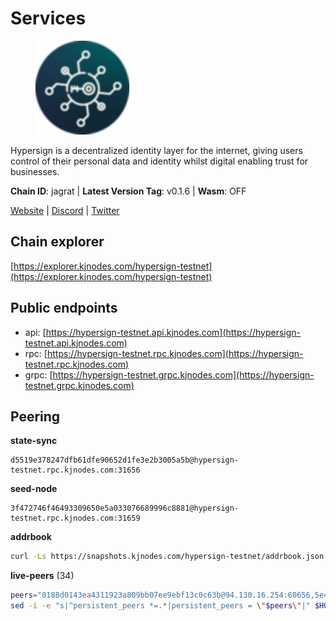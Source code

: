 # Services

<figure><img src="https://raw.githubusercontent.com/kj89/cosmos-images/main/logos/hypersign.png" width="150" alt=""><figcaption></figcaption></figure>

Hypersign is a decentralized identity layer for the internet, giving  users control of their personal data and identity whilst digital  enabling trust for businesses.

**Chain ID**: jagrat | **Latest Version Tag**: v0.1.6 | **Wasm**: OFF

[Website](https://hypersign.id) | [Discord](https://discord.gg/DmuUjMrHVw) | [Twitter](https://twitter.com/hypersignchain)




## Chain explorer
[https://explorer.kjnodes.com/hypersign-testnet](https://explorer.kjnodes.com/hypersign-testnet)

## Public endpoints

* api: [https://hypersign-testnet.api.kjnodes.com](https://hypersign-testnet.api.kjnodes.com)
* rpc: [https://hypersign-testnet.rpc.kjnodes.com](https://hypersign-testnet.rpc.kjnodes.com)
* grpc: [https://hypersign-testnet.grpc.kjnodes.com](https://hypersign-testnet.grpc.kjnodes.com)

## Peering

**state-sync**

```text
d5519e378247dfb61dfe90652d1fe3e2b3005a5b@hypersign-testnet.rpc.kjnodes.com:31656
```

**seed-node**

```text
3f472746f46493309650e5a033076689996c8881@hypersign-testnet.rpc.kjnodes.com:31659
```

**addrbook**
```bash
curl -Ls https://snapshots.kjnodes.com/hypersign-testnet/addrbook.json > $HOME/.hid-node/config/addrbook.json
```

**live-peers** (34)
```bash
peers="0188d0143ea4311923a809bb07ee9ebf13c0c63b@94.130.16.254:60656,5e4fc955b23ab00f6a07cb6d56e89aafac0c85ff@167.86.85.122:26656,0c6758a3f4554bbc67da73993bbb697764c5c534@38.242.142.227:26656,1380864bb38481fef4b2358026a5ed53fc027679@95.214.52.206:26656,bd2ae9f1c42183104719f7c44be078bb7d282a61@65.109.92.241:11056,1e3f0aeb6f2a2017b122af2461a75c9695790954@65.108.233.109:10956,934324c3b4318d8438954d19a82673a3d218951b@142.132.209.236:10956,9876d1b1e5b5968c1c729559325dd909f93c1d34@65.108.238.61:56656,d5519e378247dfb61dfe90652d1fe3e2b3005a5b@65.109.68.190:31656,fbc7ce82f02e24257395dc0310ad2921ea61e199@65.109.92.148:61156,eaf27acc810a3d6728dde972ebad26810cce0ae6@65.108.229.233:26656,1de2abae74a4c5fd7d96d9869ef02187f81498f0@134.209.238.66:26656,610843eda2f0388cb8e75917e8c1f63350bd3bd1@154.26.131.130:16656,4e08d5b0cb43c8d5ffc42987a5166bab2a04a93b@65.109.92.240:21066,62c3f3e5214495593ad204f3c6cd879f3f4ed6a9@5.9.79.121:26656,e003e628d5c748f2445f1731af20d461f585e7a5@182.253.224.66:12656,d7c9b9a3c3a6c5f4ccdfb37a8358755b277271c1@3.110.226.164:26656,c1b6d86f46eab9d0aa2e4399cddb9cf05d13621a@65.108.206.118:60556,23eff008c88dcc60ef9a71f2fb469c472679c35e@136.243.88.91:5040,efcb16ec33d8e6233d1068fff679c6fd64bf5802@65.108.225.158:10956,1acc83715399737cff74767e00807d1d402eb1e2@144.91.65.175:26656,56615e02aa90e35a20a1fc4c46e78bb00956f07b@192.118.76.199:26681,7ac746f53266043a92a05db06d1306b4e5f7e7c8@65.109.112.20:11014,d72875380d7b0b68f071623996bd5a86b7491287@116.202.227.117:31656,620478e35ba6740f0afb2a0dd6ca9b34765bc60e@65.109.30.12:60856,55b3cf307182091e60b774712733231a8cc7f448@89.163.132.156:31656,cf94099349980f9593a3f0362c85fe7c6eda8b14@8.219.48.59:26656,ec5127072c252f7246fb66f7e7762423a23ff6bd@154.12.228.93:31656,e7bb31c8fdd8d26a739bfd87cdf3ba7a8f90406e@65.21.145.228:31656,36e79994ea07d50e97f63d44860645009978d590@185.196.20.153:26656,d92268c246e02a54103f7098b901b876c88f006e@5.161.130.108:26656,2641ddcf28d8adf448edb573de1efba0b6971d9e@178.154.222.128:26656,de1f980cc59bdb2457202768d4b4d964d783789e@167.235.21.165:36656,a3f3d6dba11bfe080693938666064b2324fbaccf@88.99.164.158:11056"
sed -i -e "s|^persistent_peers *=.*|persistent_peers = \"$peers\"|" $HOME/.hid-node/config/config.toml
```
